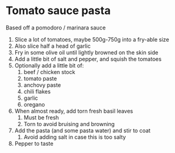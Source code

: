 # Tomato sauce pasta

Based off a pomodoro / marinara sauce

1. Slice a lot of tomatoes, maybe 500g-750g into a fry-able size
2. Also slice half a head of garlic
3. Fry in some olive oil until lightly browned on the skin side
4. Add a little bit of salt and pepper, and squish the tomatoes
5. Optionally add a little bit of:
   1. beef / chicken stock
   2. tomato paste
   3. anchovy paste
   4. chili flakes
   5. garlic
   6. oregano
6. When almost ready, add torn fresh basil leaves
   1. Must be fresh
   2. Torn to avoid bruising and browning
7. Add the pasta (and some pasta water) and stir to coat
   1. Avoid adding salt in case this is too salty
8. Pepper to taste
